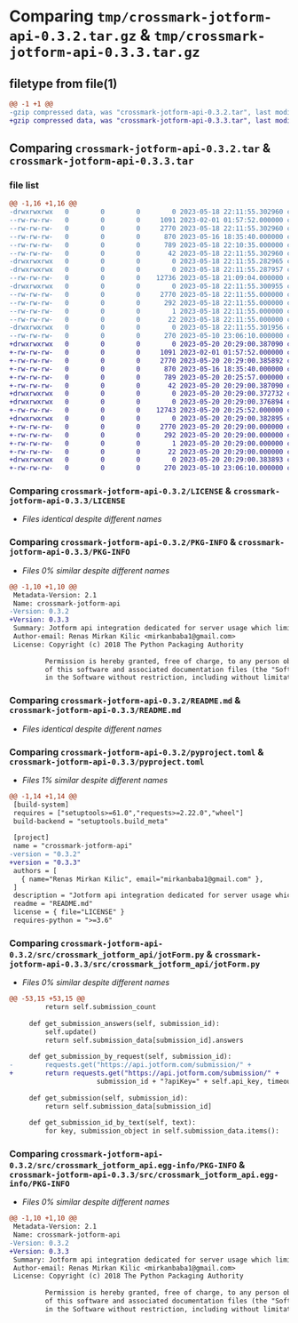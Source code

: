 # Comparing `tmp/crossmark-jotform-api-0.3.2.tar.gz` & `tmp/crossmark-jotform-api-0.3.3.tar.gz`

## filetype from file(1)

```diff
@@ -1 +1 @@
-gzip compressed data, was "crossmark-jotform-api-0.3.2.tar", last modified: Thu May 18 22:11:55 2023, max compression
+gzip compressed data, was "crossmark-jotform-api-0.3.3.tar", last modified: Sat May 20 20:29:00 2023, max compression
```

## Comparing `crossmark-jotform-api-0.3.2.tar` & `crossmark-jotform-api-0.3.3.tar`

### file list

```diff
@@ -1,16 +1,16 @@
-drwxrwxrwx   0        0        0        0 2023-05-18 22:11:55.302960 crossmark-jotform-api-0.3.2/
--rw-rw-rw-   0        0        0     1091 2023-02-01 01:57:52.000000 crossmark-jotform-api-0.3.2/LICENSE
--rw-rw-rw-   0        0        0     2770 2023-05-18 22:11:55.302960 crossmark-jotform-api-0.3.2/PKG-INFO
--rw-rw-rw-   0        0        0      870 2023-05-16 18:35:40.000000 crossmark-jotform-api-0.3.2/README.md
--rw-rw-rw-   0        0        0      789 2023-05-18 22:10:35.000000 crossmark-jotform-api-0.3.2/pyproject.toml
--rw-rw-rw-   0        0        0       42 2023-05-18 22:11:55.302960 crossmark-jotform-api-0.3.2/setup.cfg
-drwxrwxrwx   0        0        0        0 2023-05-18 22:11:55.282965 crossmark-jotform-api-0.3.2/src/
-drwxrwxrwx   0        0        0        0 2023-05-18 22:11:55.287957 crossmark-jotform-api-0.3.2/src/crossmark_jotform_api/
--rw-rw-rw-   0        0        0    12736 2023-05-18 21:09:04.000000 crossmark-jotform-api-0.3.2/src/crossmark_jotform_api/jotForm.py
-drwxrwxrwx   0        0        0        0 2023-05-18 22:11:55.300955 crossmark-jotform-api-0.3.2/src/crossmark_jotform_api.egg-info/
--rw-rw-rw-   0        0        0     2770 2023-05-18 22:11:55.000000 crossmark-jotform-api-0.3.2/src/crossmark_jotform_api.egg-info/PKG-INFO
--rw-rw-rw-   0        0        0      292 2023-05-18 22:11:55.000000 crossmark-jotform-api-0.3.2/src/crossmark_jotform_api.egg-info/SOURCES.txt
--rw-rw-rw-   0        0        0        1 2023-05-18 22:11:55.000000 crossmark-jotform-api-0.3.2/src/crossmark_jotform_api.egg-info/dependency_links.txt
--rw-rw-rw-   0        0        0       22 2023-05-18 22:11:55.000000 crossmark-jotform-api-0.3.2/src/crossmark_jotform_api.egg-info/top_level.txt
-drwxrwxrwx   0        0        0        0 2023-05-18 22:11:55.301956 crossmark-jotform-api-0.3.2/test/
--rw-rw-rw-   0        0        0      270 2023-05-10 23:06:10.000000 crossmark-jotform-api-0.3.2/test/test_jotform_class.py
+drwxrwxrwx   0        0        0        0 2023-05-20 20:29:00.387090 crossmark-jotform-api-0.3.3/
+-rw-rw-rw-   0        0        0     1091 2023-02-01 01:57:52.000000 crossmark-jotform-api-0.3.3/LICENSE
+-rw-rw-rw-   0        0        0     2770 2023-05-20 20:29:00.385892 crossmark-jotform-api-0.3.3/PKG-INFO
+-rw-rw-rw-   0        0        0      870 2023-05-16 18:35:40.000000 crossmark-jotform-api-0.3.3/README.md
+-rw-rw-rw-   0        0        0      789 2023-05-20 20:25:57.000000 crossmark-jotform-api-0.3.3/pyproject.toml
+-rw-rw-rw-   0        0        0       42 2023-05-20 20:29:00.387090 crossmark-jotform-api-0.3.3/setup.cfg
+drwxrwxrwx   0        0        0        0 2023-05-20 20:29:00.372732 crossmark-jotform-api-0.3.3/src/
+drwxrwxrwx   0        0        0        0 2023-05-20 20:29:00.376894 crossmark-jotform-api-0.3.3/src/crossmark_jotform_api/
+-rw-rw-rw-   0        0        0    12743 2023-05-20 20:25:52.000000 crossmark-jotform-api-0.3.3/src/crossmark_jotform_api/jotForm.py
+drwxrwxrwx   0        0        0        0 2023-05-20 20:29:00.382895 crossmark-jotform-api-0.3.3/src/crossmark_jotform_api.egg-info/
+-rw-rw-rw-   0        0        0     2770 2023-05-20 20:29:00.000000 crossmark-jotform-api-0.3.3/src/crossmark_jotform_api.egg-info/PKG-INFO
+-rw-rw-rw-   0        0        0      292 2023-05-20 20:29:00.000000 crossmark-jotform-api-0.3.3/src/crossmark_jotform_api.egg-info/SOURCES.txt
+-rw-rw-rw-   0        0        0        1 2023-05-20 20:29:00.000000 crossmark-jotform-api-0.3.3/src/crossmark_jotform_api.egg-info/dependency_links.txt
+-rw-rw-rw-   0        0        0       22 2023-05-20 20:29:00.000000 crossmark-jotform-api-0.3.3/src/crossmark_jotform_api.egg-info/top_level.txt
+drwxrwxrwx   0        0        0        0 2023-05-20 20:29:00.383893 crossmark-jotform-api-0.3.3/test/
+-rw-rw-rw-   0        0        0      270 2023-05-10 23:06:10.000000 crossmark-jotform-api-0.3.3/test/test_jotform_class.py
```

### Comparing `crossmark-jotform-api-0.3.2/LICENSE` & `crossmark-jotform-api-0.3.3/LICENSE`

 * *Files identical despite different names*

### Comparing `crossmark-jotform-api-0.3.2/PKG-INFO` & `crossmark-jotform-api-0.3.3/PKG-INFO`

 * *Files 0% similar despite different names*

```diff
@@ -1,10 +1,10 @@
 Metadata-Version: 2.1
 Name: crossmark-jotform-api
-Version: 0.3.2
+Version: 0.3.3
 Summary: Jotform api integration dedicated for server usage which limits calls and calling form only if there is a new submission
 Author-email: Renas Mirkan Kilic <mirkanbaba1@gmail.com>
 License: Copyright (c) 2018 The Python Packaging Authority
         
         Permission is hereby granted, free of charge, to any person obtaining a copy
         of this software and associated documentation files (the "Software"), to deal
         in the Software without restriction, including without limitation the rights
```

### Comparing `crossmark-jotform-api-0.3.2/README.md` & `crossmark-jotform-api-0.3.3/README.md`

 * *Files identical despite different names*

### Comparing `crossmark-jotform-api-0.3.2/pyproject.toml` & `crossmark-jotform-api-0.3.3/pyproject.toml`

 * *Files 1% similar despite different names*

```diff
@@ -1,14 +1,14 @@
 [build-system]
 requires = ["setuptools>=61.0","requests>=2.22.0","wheel"]
 build-backend = "setuptools.build_meta"
 
 [project]
 name = "crossmark-jotform-api"
-version = "0.3.2"
+version = "0.3.3"
 authors = [
   { name="Renas Mirkan Kilic", email="mirkanbaba1@gmail.com" },
 ]
 description = "Jotform api integration dedicated for server usage which limits calls and calling form only if there is a new submission"
 readme = "README.md"
 license = { file="LICENSE" }
 requires-python = ">=3.6"
```

### Comparing `crossmark-jotform-api-0.3.2/src/crossmark_jotform_api/jotForm.py` & `crossmark-jotform-api-0.3.3/src/crossmark_jotform_api/jotForm.py`

 * *Files 0% similar despite different names*

```diff
@@ -53,15 +53,15 @@
         return self.submission_count
 
     def get_submission_answers(self, submission_id):
         self.update()
         return self.submission_data[submission_id].answers
 
     def get_submission_by_request(self, submission_id):
-        requests.get("https://api.jotform.com/submission/" +
+        return requests.get("https://api.jotform.com/submission/" +
                      submission_id + "?apiKey=" + self.api_key, timeout=self.timeout)
 
     def get_submission(self, submission_id):
         return self.submission_data[submission_id]
 
     def get_submission_id_by_text(self, text):
         for key, submission_object in self.submission_data.items():
```

### Comparing `crossmark-jotform-api-0.3.2/src/crossmark_jotform_api.egg-info/PKG-INFO` & `crossmark-jotform-api-0.3.3/src/crossmark_jotform_api.egg-info/PKG-INFO`

 * *Files 0% similar despite different names*

```diff
@@ -1,10 +1,10 @@
 Metadata-Version: 2.1
 Name: crossmark-jotform-api
-Version: 0.3.2
+Version: 0.3.3
 Summary: Jotform api integration dedicated for server usage which limits calls and calling form only if there is a new submission
 Author-email: Renas Mirkan Kilic <mirkanbaba1@gmail.com>
 License: Copyright (c) 2018 The Python Packaging Authority
         
         Permission is hereby granted, free of charge, to any person obtaining a copy
         of this software and associated documentation files (the "Software"), to deal
         in the Software without restriction, including without limitation the rights
```

